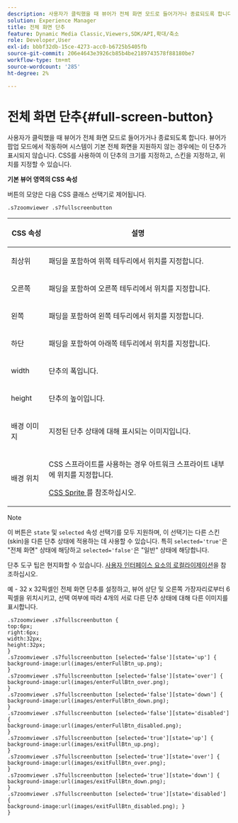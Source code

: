 ```yaml
---
description: 사용자가 클릭했을 때 뷰어가 전체 화면 모드로 들어가거나 종료되도록 합니다. 뷰어가 팝업 모드에서 작동하며 시스템이 기본 전체 화면을 지원하지 않는 경우에는 이 단추가 표시되지 않습니다. CSS를 사용하여 이 단추의 크기를 지정하고, 스킨을 지정하고, 위치를 지정할 수 있습니다.
solution: Experience Manager
title: 전체 화면 단추
feature: Dynamic Media Classic,Viewers,SDK/API,확대/축소
role: Developer,User
exl-id: bbbf32db-15ce-4273-acc0-b6725b5405fb
source-git-commit: 206e4643e3926cb85b4be2189743578f88180be7
workflow-type: tm+mt
source-wordcount: '285'
ht-degree: 2%

---
```


# 전체 화면 단추{#full-screen-button}

사용자가 클릭했을 때 뷰어가 전체 화면 모드로 들어가거나 종료되도록 합니다. 뷰어가 팝업 모드에서 작동하며 시스템이 기본 전체 화면을 지원하지 않는 경우에는 이 단추가 표시되지 않습니다. CSS를 사용하여 이 단추의 크기를 지정하고, 스킨을 지정하고, 위치를 지정할 수 있습니다.

<!--<a id="section_061E550C1C1D4DB2BD663A898895B38C"></a>-->

**기본 뷰어 영역의 CSS 속성**

버튼의 모양은 다음 CSS 클래스 선택기로 제어됩니다.

```
.s7zoomviewer .s7fullscreenbutton
```

<table id="table_94EE3F5BBE4547C0B4943471CEE7EDE4"> 
 <thead> 
  <tr> 
   <th colname="col1" class="entry"> <p> CSS 속성 </p> </th> 
   <th colname="col2" class="entry"> <p>설명 </p> </th> 
  </tr> 
 </thead>
 <tbody> 
  <tr> 
   <td colname="col1"> <p> <span class="codeph"> 최상위 </span> </p> </td> 
   <td colname="col2"> <p>패딩을 포함하여 위쪽 테두리에서 위치를 지정합니다. </p> </td> 
  </tr> 
  <tr> 
   <td colname="col1"> <p> <span class="codeph"> 오른쪽 </span> </p> </td> 
   <td colname="col2"> <p>패딩을 포함하여 오른쪽 테두리에서 위치를 지정합니다. </p> </td> 
  </tr> 
  <tr> 
   <td colname="col1"> <p> <span class="codeph"> 왼쪽 </span> </p> </td> 
   <td colname="col2"> <p>패딩을 포함하여 왼쪽 테두리에서 위치를 지정합니다. </p> </td> 
  </tr> 
  <tr> 
   <td colname="col1"> <p> <span class="codeph"> 하단 </span> </p> </td> 
   <td colname="col2"> <p>패딩을 포함하여 아래쪽 테두리에서 위치를 지정합니다. </p> </td> 
  </tr> 
  <tr> 
   <td colname="col1"> <p> <span class="codeph"> width </span> </p> </td> 
   <td colname="col2"> <p>단추의 폭입니다. </p> </td> 
  </tr> 
  <tr> 
   <td colname="col1"> <p> <span class="codeph"> height </span> </p> </td> 
   <td colname="col2"> <p>단추의 높이입니다. </p> </td> 
  </tr> 
  <tr> 
   <td colname="col1"> <p> <span class="codeph"> 배경 이미지  </span> </p> </td> 
   <td colname="col2"> <p>지정된 단추 상태에 대해 표시되는 이미지입니다. </p> </td> 
  </tr> 
  <tr> 
   <td colname="col1"> <p> <span class="codeph"> 배경 위치  </span> </p> </td> 
   <td colname="col2"> <p> CSS 스프라이트를 사용하는 경우 아트워크 스프라이트 내부에 위치를 지정합니다. </p> <p><a href="../../../c-html5-s7-aem-asset-viewers/c-html5-flyout-viewer-20-about/c-html5-flyout-viewer-20-customizingviewer/c-html5-flyout-viewer-20-customizingviewer.md#section-0711ece44a4740168cfd7624c9010bd1" format="dita" scope="local"> CSS Sprite </a> 를 참조하십시오. </p> </td> 
  </tr> 
 </tbody> 
</table>

>[!NOTE]
>
>이 버튼은 `state` 및 `selected` 속성 선택기를 모두 지원하며, 이 선택기는 다른 스킨(skin)을 다른 단추 상태에 적용하는 데 사용할 수 있습니다. 특히 `selected='true'`은 &quot;전체 화면&quot; 상태에 해당하고 `selected='false'`은 &quot;일반&quot; 상태에 해당합니다.

단추 도구 팁은 현지화할 수 있습니다. [사용자 인터페이스 요소의 로컬라이제이션](../../../c-html5-s7-aem-asset-viewers/c-html5-20-zoom-viewer-about/c-html5-20-zoom-viewer-localization.md#concept-cbfc39344c494eb7b9f6a272cff0cc74)을 참조하십시오.

예 - 32 x 32픽셀인 전체 화면 단추를 설정하고, 뷰어 상단 및 오른쪽 가장자리로부터 6픽셀을 위치시키고, 선택 여부에 따라 4개의 서로 다른 단추 상태에 대해 다른 이미지를 표시합니다.

```
.s7zoomviewer .s7fullscreenbutton { 
top:6px; 
right:6px; 
width:32px; 
height:32px; 
} 
.s7zoomviewer .s7fullscreenbutton [selected='false'][state='up'] { 
background-image:url(images/enterFullBtn_up.png); 
} 
.s7zoomviewer .s7fullscreenbutton [selected='false'][state='over'] {  
background-image:url(images/enterFullBtn_over.png); 
} 
.s7zoomviewer .s7fullscreenbutton [selected='false'][state='down'] {  
background-image:url(images/enterFullBtn_down.png); 
} 
.s7zoomviewer .s7fullscreenbutton [selected='false'][state='disabled'] { 
background-image:url(images/enterFullBtn_disabled.png); 
} 
.s7zoomviewer .s7fullscreenbutton [selected='true'][state='up'] {  
background-image:url(images/exitFullBtn_up.png); 
} 
.s7zoomviewer .s7fullscreenbutton [selected='true'][state='over'] {  
background-image:url(images/exitFullBtn_over.png); 
} 
.s7zoomviewer .s7fullscreenbutton [selected='true'][state='down'] {  
background-image:url(images/exitFullBtn_down.png); 
} 
.s7zoomviewer .s7fullscreenbutton [selected='true'][state='disabled'] {  
background-image:url(images/exitFullBtn_disabled.png); } 
}
```
